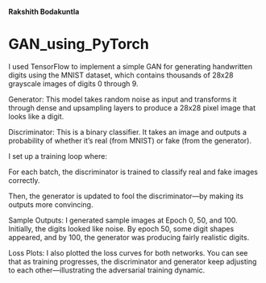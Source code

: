 **Rakshith Bodakuntla**

# GAN_using_PyTorch


I used TensorFlow to implement a simple GAN for generating handwritten digits using the MNIST dataset, which contains thousands of 28x28 grayscale images of digits 0 through 9.

Generator: This model takes random noise as input and transforms it through dense and upsampling layers to produce a 28x28 pixel image that looks like a digit.

Discriminator: This is a binary classifier. It takes an image and outputs a probability of whether it’s real (from MNIST) or fake (from the generator).

I set up a training loop where:

For each batch, the discriminator is trained to classify real and fake images correctly.

Then, the generator is updated to fool the discriminator—by making its outputs more convincing.

Sample Outputs:
I generated sample images at Epoch 0, 50, and 100. Initially, the digits looked like noise. By epoch 50, some digit shapes appeared, and by 100, the generator was producing fairly realistic digits.

Loss Plots:
I also plotted the loss curves for both networks. You can see that as training progresses, the discriminator and generator keep adjusting to each other—illustrating the adversarial training dynamic.
